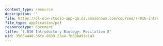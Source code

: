 ```yaml
---
content_type: resource
description: ''
file: https://ol-ocw-studio-app-qa.s3.amazonaws.com/courses/7-016-introductory-biology-fall-2018/3565a44836fe869923e4fb608491e143_MIT7_016F18rec8.pdf
file_type: application/pdf
resourcetype: Document
title: '7.016 Introductory Biology: Recitation 8'
uid: 3565a448-36fe-8699-23e4-fb608491e143
---
```

